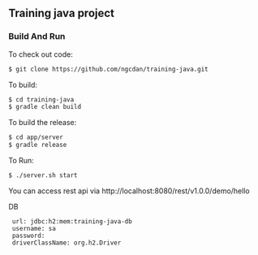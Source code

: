 ## Training java project 

### Build And Run

To check out code:
```sh
$ git clone https://github.com/ngcdan/training-java.git
```

To build:

```sh
$ cd training-java
$ gradle clean build
```

To build the release:

```sh
$ cd app/server
$ gradle release
```

To Run:

```sh
$ ./server.sh start
```

You can access rest api via http://localhost:8080/rest/v1.0.0/demo/hello

DB 
```
 url: jdbc:h2:mem:training-java-db
 username: sa
 password: 
 driverClassName: org.h2.Driver
```